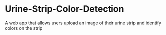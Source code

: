# Urine-Strip-Color-Detection
A web app that allows users upload an image of their urine strip and identify colors on the strip
